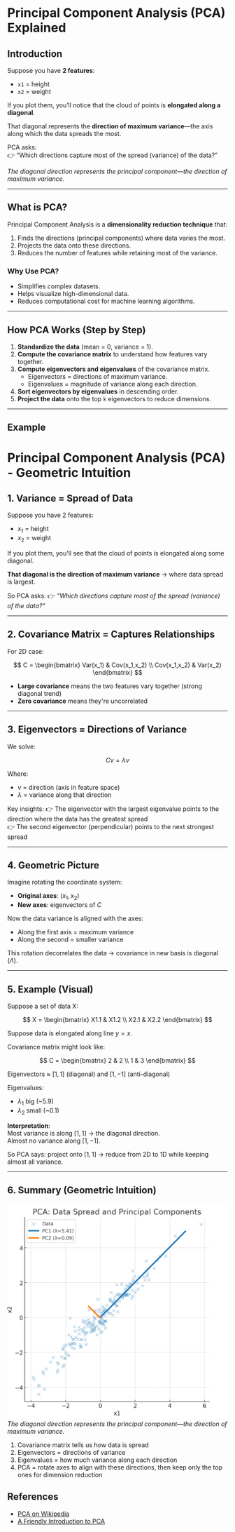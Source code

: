 # Principal Component Analysis (PCA) Explained

## Introduction

Suppose you have **2 features**:  

- `x1` = height  
- `x2` = weight  

If you plot them, you’ll notice that the cloud of points is **elongated along a diagonal**.  

That diagonal represents the **direction of maximum variance**—the axis along which the data spreads the most.  

PCA asks:  
👉 “Which directions capture most of the spread (variance) of the data?”

*The diagonal direction represents the principal component—the direction of maximum variance.*

---

## What is PCA?

Principal Component Analysis is a **dimensionality reduction technique** that:  

1. Finds the directions (principal components) where data varies the most.  
2. Projects the data onto these directions.  
3. Reduces the number of features while retaining most of the variance.  

### Why Use PCA?

- Simplifies complex datasets.  
- Helps visualize high-dimensional data.  
- Reduces computational cost for machine learning algorithms.  

---

## How PCA Works (Step by Step)

1. **Standardize the data** (mean = 0, variance = 1).  
2. **Compute the covariance matrix** to understand how features vary together.  
3. **Compute eigenvectors and eigenvalues** of the covariance matrix.  
   - Eigenvectors = directions of maximum variance.  
   - Eigenvalues = magnitude of variance along each direction.  
4. **Sort eigenvectors by eigenvalues** in descending order.  
5. **Project the data** onto the top `k` eigenvectors to reduce dimensions.

---

## Example
# Principal Component Analysis (PCA) - Geometric Intuition

## 1. Variance = Spread of Data

Suppose you have 2 features: 
- $x_1$ = height
- $x_2$ = weight

If you plot them, you'll see that the cloud of points is elongated along some diagonal.

**That diagonal is the direction of maximum variance** → where data spread is largest.

So PCA asks:
👉 *"Which directions capture most of the spread (variance) of the data?"*

---

## 2. Covariance Matrix = Captures Relationships

For 2D case:

$$
C = \begin{bmatrix}
Var(x_1) & Cov(x_1,x_2) \\
Cov(x_1,x_2) & Var(x_2)
\end{bmatrix}
$$

- **Large covariance** means the two features vary together (strong diagonal trend)
- **Zero covariance** means they're uncorrelated

---

## 3. Eigenvectors = Directions of Variance

We solve:

$$
Cv = \lambda v
$$

Where:
- $v$ = direction (axis in feature space)
- $\lambda$ = variance along that direction

Key insights:
👉 The eigenvector with the largest eigenvalue points to the direction where the data has the greatest spread  
👉 The second eigenvector (perpendicular) points to the next strongest spread  

---

## 4. Geometric Picture

Imagine rotating the coordinate system:
- **Original axes**: $(x_1, x_2)$  
- **New axes**: eigenvectors of $C$  

Now the data variance is aligned with the axes:
- Along the first axis = maximum variance  
- Along the second = smaller variance  

This rotation decorrelates the data → covariance in new basis is diagonal ($\Lambda$).

---

## 5. Example (Visual)

Suppose a set of data X:

$$
X = \begin{bmatrix}
X1.1 & X1.2 \\
X2.1 & X2.2
\end{bmatrix}
$$


Suppose data is elongated along line $y = x$.

Covariance matrix might look like:

$$
C = \begin{bmatrix}
2 & 2 \\
1 & 3
\end{bmatrix}
$$

Eigenvectors ≈ $[1,1]$ (diagonal) and $[1,-1]$ (anti-diagonal)  

Eigenvalues:  
- $\lambda_1$ big (~5.9)  
- $\lambda_2$ small (~0.1)  

**Interpretation**:  
Most variance is along $[1,1]$ → the diagonal direction.  
Almost no variance along $[1,-1]$.  

So PCA says: project onto $[1,1]$ → reduce from 2D to 1D while keeping almost all variance.

---

## 6. Summary (Geometric Intuition)


![PCA Example](/images/Pca.png)  
*The diagonal direction represents the principal component—the direction of maximum variance.*

1. Covariance matrix tells us how data is spread  
2. Eigenvectors = directions of variance  
3. Eigenvalues = how much variance along each direction  
4. PCA = rotate axes to align with these directions, then keep only the top ones for dimension reduction  

## References

- [PCA on Wikipedia](https://en.wikipedia.org/wiki/Principal_component_analysis)  
- [A Friendly Introduction to PCA](https://towardsdatascience.com/principal-component-analysis-for-dummies-8c7f5a7f3d18)

